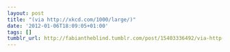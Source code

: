 ```yaml
---
layout: post
title: "(via http://xkcd.com/1000/large/)"
date: '2012-01-06T18:09:05+01:00'
tags: []
tumblr_url: http://fabiantheblind.tumblr.com/post/15403336492/via-http-xkcd-com-1000-large
---
```


